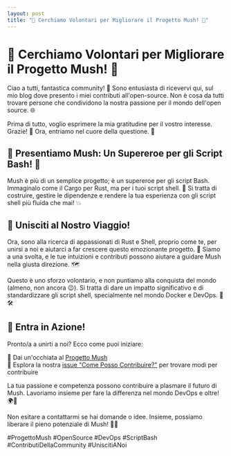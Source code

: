 ```yaml
---
layout: post
title: "🚀 Cerchiamo Volontari per Migliorare il Progetto Mush! 🌟"
---
```


# 🚀 Cerchiamo Volontari per Migliorare il Progetto Mush! 🌟

Ciao a tutti, fantastica community! 👋 Sono entusiasta di ricevervi qui, sul mio blog dove presento i miei contributi all'open-source. Non è cosa da tutti trovare persone che condividono la nostra passione per il mondo dell'open source. 🌐

Prima di tutto, voglio esprimere la mia gratitudine per il vostro interesse. Grazie! 🙏 Ora, entriamo nel cuore della questione. 🚀

## 🌈 Presentiamo Mush: Un Supereroe per gli Script Bash! 💪

Mush è più di un semplice progetto; è un supereroe per gli script Bash. Immaginalo come il Cargo per Rust, ma per i tuoi script shell. 🦀 Si tratta di costruire, gestire le dipendenze e rendere la tua esperienza con gli script shell più fluida che mai! 💥

## 🤝 Unisciti al Nostro Viaggio!

Ora, sono alla ricerca di appassionati di Rust e Shell, proprio come te, per unirsi a noi e aiutarci a far crescere questo emozionante progetto. 🌱 Siamo a una svolta, e le tue intuizioni e contributi possono aiutare a guidare Mush nella giusta direzione. 🗺️

Questo è uno sforzo volontario, e non puntiamo alla conquista del mondo (almeno, non ancora 😉). Si tratta di dare un impatto significativo e di standardizzare gli script shell, specialmente nel mondo Docker e DevOps. 🐳🛠️

## 📌 Entra in Azione!

Pronto/a a unirti a noi? Ecco come puoi iniziare:

🌟 Dai un'occhiata al [Progetto Mush]([link-del-progetto](https://github.com/javanile/mush))  
🐛 Esplora la nostra [issue "Come Posso Contribuire?"]([link-all'issue](https://github.com/javanile/mush/issues/4)) per trovare modi per contribuire

La tua passione e competenza possono contribuire a plasmare il futuro di Mush. Lavoriamo insieme per fare la differenza nel mondo DevOps e oltre! 🌍💫

Non esitare a contattarmi se hai domande o idee. Insieme, possiamo liberare il pieno potenziale di Mush! 🚀🍄

#ProgettoMush #OpenSource #DevOps #ScriptBash #ContributiDellaCommunity #UniscitiANoi
